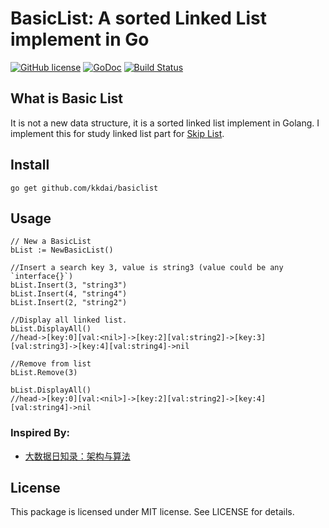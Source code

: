 BasicList: A sorted Linked List implement in Go
==================
[![GitHub license](https://img.shields.io/badge/license-MIT-blue.svg)](https://raw.githubusercontent.com/kkdai/basiclist/master/LICENSE)  [![GoDoc](https://godoc.org/github.com/kkdai/basiclist?status.svg)](https://godoc.org/github.com/kkdai/basiclist)  [![Build Status](https://travis-ci.org/kkdai/basiclist.svg?branch=master)](https://travis-ci.org/kkdai/basiclist)


What is Basic List
---------------

It is not a new data structure, it is a sorted linked list implement in Golang. I implement this for study linked list part for [Skip List](https://en.wikipedia.org/wiki/Skip_list).


Install
---------------
`go get github.com/kkdai/basiclist`


Usage
---------------

    // New a BasicList
    bList := NewBasicList()
    
    //Insert a search key 3, value is string3 (value could be any `interface{}`)
    bList.Insert(3, "string3")
    bList.Insert(4, "string4")
    bList.Insert(2, "string2")
    
    //Display all linked list.
    bList.DisplayAll()
    //head->[key:0][val:<nil>]->[key:2][val:string2]->[key:3][val:string3]->[key:4][val:string4]->nil
    
    //Remove from list
    bList.Remove(3)    
    
    bList.DisplayAll()
    //head->[key:0][val:<nil>]->[key:2][val:string2]->[key:4][val:string4]->nil

### Inspired By:

- [大数据日知录：架构与算法](http://product.dangdang.com/23561651.html)


License
---------------

This package is licensed under MIT license. See LICENSE for details.


